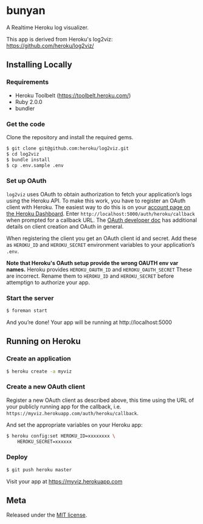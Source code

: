 # bunyan

A Realtime Heroku log visualizer.

This app is derived from Heroku's log2viz: https://github.com/heroku/log2viz/

## Installing Locally

### Requirements

* Heroku Toolbelt (https://toolbelt.heroku.com/)
* Ruby 2.0.0
* bundler

### Get the code

Clone the repository and install the required gems.

```bash
$ git clone git@github.com:heroku/log2viz.git
$ cd log2viz
$ bundle install
$ cp .env.sample .env
```

### Set up OAuth

`log2viz` uses OAuth to obtain authorization to fetch your application’s logs using the Heroku API. To make this work, you have to register an OAuth client with Heroku. The easiest way to do this is on your [account page on the Heroku Dashboard](https://dashboard.heroku.com/account). Enter `http://localhost:5000/auth/heroku/callback` when prompted for a callback URL. The [OAuth developer doc](devcenter.heroku.com/articles/oauth?preview=1) has additional details on client creation and OAuth in general.

When registering the client you get an OAuth client id and secret. Add these as `HEROKU_ID` and `HEROKU_SECRET` environment variables to your application’s `.env`.

**Note that Heroku's OAuth setup provide the wrong OAUTH env var names.** Heroku provides `HEROKU_OAUTH_ID` and `HEROKU_OAUTH_SECRET` These are incorrect. Rename them to `HEROKU_ID` and `HEROKU_SECRET` before attemptign to authorize your app.

### Start the server

```bash
$ foreman start
```

And you’re done! Your app will be running at http://localhost:5000

## Running on Heroku

### Create an application

```bash
$ heroku create -a myviz
```

### Create a new OAuth client

Register a new OAuth client as described above, this time using the URL of your publicly running app for the callback, i.e. `https://myviz.herokuapp.com/auth/heroku/callback`.

And set the appropriate variables on your Heroku app:

```bash
$ heroku config:set HEROKU_ID=xxxxxxxx \
	HEROKU_SECRET=xxxxxx 
```

### Deploy

```bash
$ git push heroku master
```

Visit your app at https://myviz.herokuapp.com

## Meta

Released under the [MIT license](http://www.opensource.org/licenses/mit-license.php).
